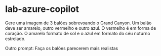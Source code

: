 # lab-azure-copilot


Gere uma imagem de 3 balões sobrevoando o Grand Canyon.
Um balão deve ser amarelo, outro vermelho e outro azul.
O vermelho é em forma de coração. 
O amarelo formato de sol e o azul em formato do céu noturno estrelado.



Outro prompt:
Faça os balões parecerem mais realistas
